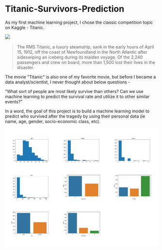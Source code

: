 # Titanic-Survivors-Prediction
As my first machine learning project, I chose the classic competition topic on Kaggle - Titanic.


<img src="https://static.timesofisrael.com/atlantajewishtimes/uploads/2022/03/DT6RD9.jpg" width="600">

> The RMS Titanic, a luxury steamship, sank in the early hours of April 15, 1912, off the coast of Newfoundland in the North Atlantic after sideswiping an iceberg during its maiden voyage. Of the 2,240 passengers and crew on board, more than 1,500 lost their lives in the disaster.

The movie "Titanic" is also one of my favorite movie, but before I became a data analyst/scientist, I never thought about below questions - 

"What sort of people are most likely survive than others? Can we use machine learning to predict the survival rate and utilize it to other similar events?"

In a word, the goal of this project is to build a machine learning model to predict who survived after the tragedy by using their personal data (ie name, age, gender, socio-economic class, etc).

<img src="graphs/data distribution - all.jpg">
